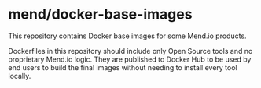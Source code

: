 # mend/docker-base-images

This repository contains Docker base images for some Mend.io products.

Dockerfiles in this repository should include only Open Source tools and no proprietary Mend.io logic.
They are published to Docker Hub to be used by end users to build the final images without needing to install every tool locally.
